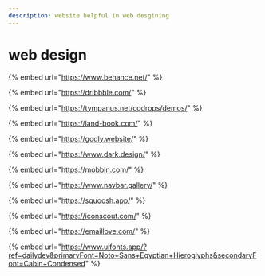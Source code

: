 ```yaml
---
description: website helpful in web desgining
---
```


# web design



{% embed url="https://www.behance.net/" %}

{% embed url="https://dribbble.com/" %}

{% embed url="https://tympanus.net/codrops/demos/" %}

{% embed url="https://land-book.com/" %}

{% embed url="https://godly.website/" %}

{% embed url="https://www.dark.design/" %}

{% embed url="https://mobbin.com/" %}

{% embed url="https://www.navbar.gallery/" %}

{% embed url="https://squoosh.app/" %}

{% embed url="https://iconscout.com/" %}

{% embed url="https://emaillove.com/" %}

{% embed url="https://www.uifonts.app/?ref=dailydev&primaryFont=Noto+Sans+Egyptian+Hieroglyphs&secondaryFont=Cabin+Condensed" %}

